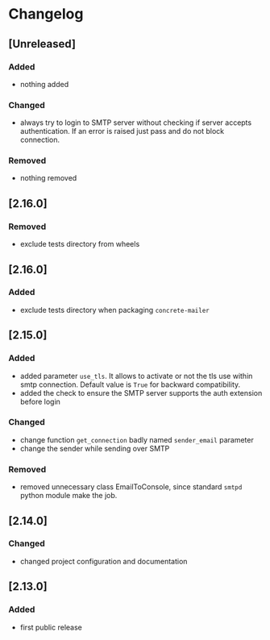 # Changelog

## [Unreleased]

### Added

- nothing added

### Changed

- always try to login to SMTP server without checking if server accepts authentication. If an error is raised just pass and do not block connection.

### Removed

- nothing removed

## [2.16.0]

### Removed

- exclude tests directory from wheels

## [2.16.0]

### Added

- exclude tests directory when packaging `concrete-mailer`

## [2.15.0]

### Added

- added parameter `use_tls`. It allows to activate or not the tls use within smtp connection. Default value is `True` for backward compatibility.
- added the check to ensure the SMTP server supports the auth extension before login

### Changed

- change function `get_connection` badly named `sender_email` parameter
- change the sender while sending over SMTP

### Removed

- removed unnecessary class EmailToConsole, since standard `smtpd` python module make the job.

## [2.14.0]

### Changed

- changed project configuration and documentation

## [2.13.0]

### Added

- first public release
